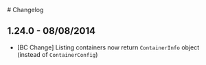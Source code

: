 # Changelog

## 1.24.0 - 08/08/2014

 - [BC Change] Listing containers now return `ContainerInfo` object (instead of `ContainerConfig`)
